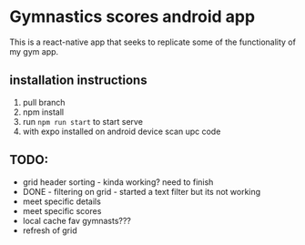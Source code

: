 # Gymnastics scores android app

This is a react-native app that seeks to replicate some of the functionality of my gym app.

## installation instructions
1. pull branch
2. npm install
3. run `npm run start` to start serve
4. with expo installed on android device scan upc code

## TODO:
- grid header sorting - kinda working?  need to finish
- DONE - filtering on grid - started a text filter but its not working
- meet specific details
- meet specific scores
- local cache fav gymnasts???
- refresh of grid
